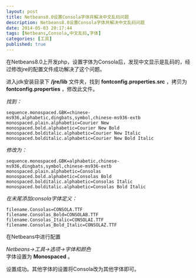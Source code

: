 ```yaml
---
layout: post
title: Netbeans8.0设置Consola字体并解决中文乱码问题
description: Netbeans8.0设置Consola字体并解决中文乱码问题
date: 2014-05-03 20:17:44
tags: [Netbeans,Consola,中文乱码,字体]
categories: [工具]
published: true
---
```

在Netbeans8.0上开发php，设置字体为Consola后，发现中文显示是乱码的，经过修改jre的配置文件成功解决了这个问题。

进入jdk安装目录下 **/jre/lib** 文件夹，找到 **fontconfig.properties.src** ，拷贝为 **fontconfig.properties** ，修改此文件。

*找到：*

```
sequence.monospaced.GBK=chinese-ms936,alphabetic,dingbats,symbol,chinese-ms936-extb
monospaced.plain.alphabetic=Courier New
monospaced.bold.alphabetic=Courier New Bold
monospaced.bolditalic.alphabetic=Courier New Italic
monospaced.bolditalic.alphabetic=Courier New Bold Italic
```

*修改为：*
<!--more-->
```
sequence.monospaced.GBK=alphabetic,chinese-ms936,dingbats,symbol,chinese-ms936-extb
monospaced.plain.alphabetic=Consolas
monospaced.bold.alphabetic=Consolas Bold
monospaced.bolditalic.alphabetic=Consolas Italic
monospaced.bolditalic.alphabetic=Consolas Bold Italic
```

*在末尾添加consola字体定义：*

```
filename.Consolas=CONSOLA.TTF
filename.Consolas_Bold=CONSOLAB.TTF
filename.Consolas_Italic=CONSOLAI.TTF
filename.Consolas_Bold_Italic=CONSOLAZ.TTF
```

在Netbeans中进行配置

*Netbeans->工具->选项->字体和颜色*  
字体设置为 **Monospaced** 。

设置成功。其他字体的设置将Consola改为其他字体即可。